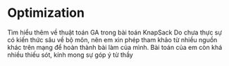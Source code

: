 # Optimization
Tìm hiểu thêm về thuật toán GA trong bài toán KnapSack
Do chưa thực sự có kiến thức sâu về bộ môn, nên em xin phép tham khảo từ nhiều nguồn khác trên mạng để hoàn thành bài làm của mình. Bài toán của em còn khá nhiều thiếu sót, kính mong sự góp ý từ thầy

